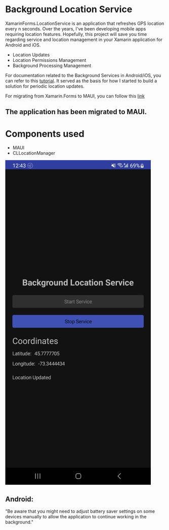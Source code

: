 # Background Location Service

XamarinForms.LocationService is an application that refreshes GPS location every n seconds. Over the years, I've been developing mobile apps requiring location features. Hopefully, this project will save you time regarding service and location management in your Xamarin application for Android and iOS.

  - Location Updates
  - Location Permissions Management
  - Background Processing Management

For documentation related to the Background Services in Android/iOS, you can refer to this [tutorial](https://www.youtube.com/watch?v=Z1YzyreS4-o). It served as the basis for how I started to build a solution for periodic location updates.

For migrating from Xamarin.Forms to MAUI, you can follow this [link](https://learn.microsoft.com/en-us/dotnet/maui/migration/?view=net-maui-8.0)

## The application has been migrated to MAUI.

# Components used

  - MAUI
  - CLLocationManager
  
  ![Image](https://raw.githubusercontent.com/shernandezp/XamarinForms.LocationService/master/screenshot.jpeg)

## Android:
   "Be aware that you might need to adjust battery saver settings on some devices manually to allow the application to continue working in the background."